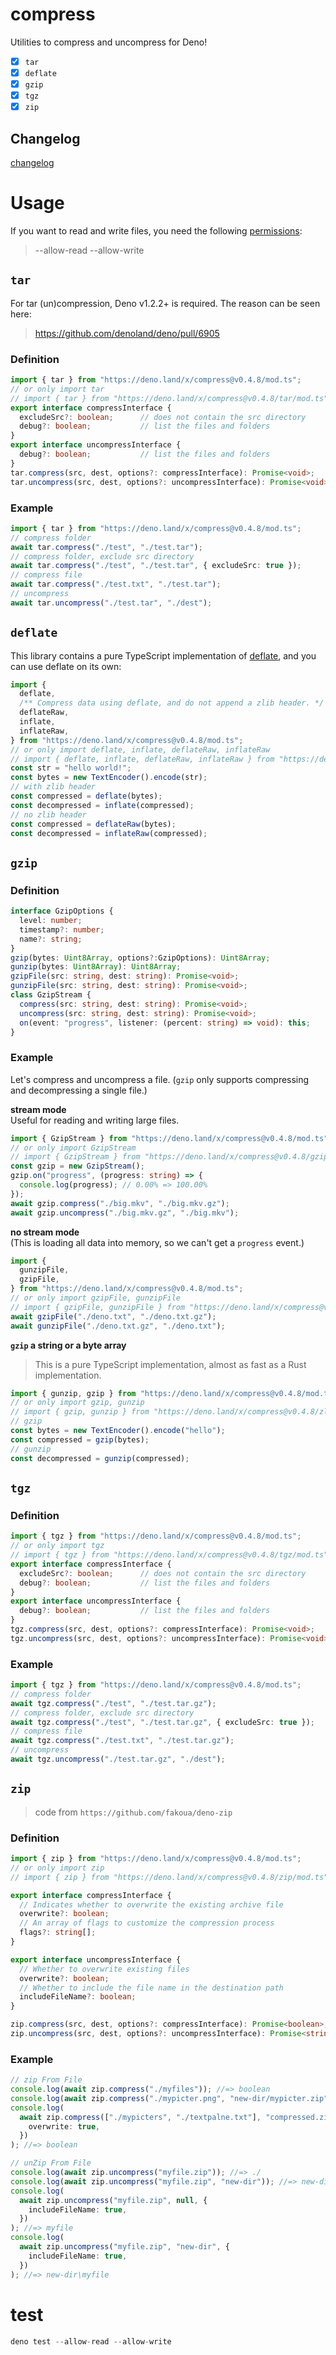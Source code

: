# compress

Utilities to compress and uncompress for Deno!

* [x] `tar`
* [x] `deflate`
* [x] `gzip`
* [x] `tgz`
* [x] `zip`

## Changelog

[changelog](./changelog.md)

# Usage

If you want to read and write files, you need the following [permissions](https://deno.land/manual/getting_started/permissions):

> --allow-read --allow-write

## `tar`

For tar (un)compression, Deno v1.2.2+ is required. The reason can be seen here:

> <https://github.com/denoland/deno/pull/6905>

### Definition

```ts
import { tar } from "https://deno.land/x/compress@v0.4.8/mod.ts";
// or only import tar
// import { tar } from "https://deno.land/x/compress@v0.4.8/tar/mod.ts";
export interface compressInterface {
  excludeSrc?: boolean;      // does not contain the src directory
  debug?: boolean;           // list the files and folders
}
export interface uncompressInterface {
  debug?: boolean;           // list the files and folders
}
tar.compress(src, dest, options?: compressInterface): Promise<void>;
tar.uncompress(src, dest, options?: uncompressInterface): Promise<void>;
```

### Example

```ts
import { tar } from "https://deno.land/x/compress@v0.4.8/mod.ts";
// compress folder
await tar.compress("./test", "./test.tar");
// compress folder, exclude src directory
await tar.compress("./test", "./test.tar", { excludeSrc: true });
// compress file
await tar.compress("./test.txt", "./test.tar");
// uncompress
await tar.uncompress("./test.tar", "./dest");
```

## `deflate`

This library contains a pure TypeScript implementation of 
[deflate](https://en.wikipedia.org/wiki/Deflate), and you can 
use deflate on its own:

```ts
import {
  deflate,
  /** Compress data using deflate, and do not append a zlib header. */
  deflateRaw,
  inflate,
  inflateRaw,
} from "https://deno.land/x/compress@v0.4.8/mod.ts";
// or only import deflate, inflate, deflateRaw, inflateRaw
// import { deflate, inflate, deflateRaw, inflateRaw } from "https://deno.land/x/compress@v0.4.8/zlib/mod.ts";
const str = "hello world!";
const bytes = new TextEncoder().encode(str);
// with zlib header
const compressed = deflate(bytes);
const decompressed = inflate(compressed);
// no zlib header
const compressed = deflateRaw(bytes);
const decompressed = inflateRaw(compressed);
```

## `gzip`

### Definition

```ts
interface GzipOptions {
  level: number;
  timestamp?: number;
  name?: string;
}
gzip(bytes: Uint8Array, options?:GzipOptions): Uint8Array;
gunzip(bytes: Uint8Array): Uint8Array;
gzipFile(src: string, dest: string): Promise<void>;
gunzipFile(src: string, dest: string): Promise<void>;
class GzipStream {
  compress(src: string, dest: string): Promise<void>;
  uncompress(src: string, dest: string): Promise<void>;
  on(event: "progress", listener: (percent: string) => void): this;
}
```

### Example

Let's compress and uncompress a file. (`gzip` only supports compressing 
and decompressing a single file.)

**stream mode**\
Useful for reading and writing large files.

```ts
import { GzipStream } from "https://deno.land/x/compress@v0.4.8/mod.ts";
// or only import GzipStream
// import { GzipStream } from "https://deno.land/x/compress@v0.4.8/gzip/mod.ts";
const gzip = new GzipStream();
gzip.on("progress", (progress: string) => {
  console.log(progress); // 0.00% => 100.00%
});
await gzip.compress("./big.mkv", "./big.mkv.gz");
await gzip.uncompress("./big.mkv.gz", "./big.mkv");
```

**no stream mode**\
(This is loading all data into memory, so we can't get a `progress` event.)

```ts
import {
  gunzipFile,
  gzipFile,
} from "https://deno.land/x/compress@v0.4.8/mod.ts";
// or only import gzipFile, gunzipFile
// import { gzipFile, gunzipFile } from "https://deno.land/x/compress@v0.4.8/gzip/mod.ts";
await gzipFile("./deno.txt", "./deno.txt.gz");
await gunzipFile("./deno.txt.gz", "./deno.txt");
```

**`gzip` a string or a byte array**

> This is a pure TypeScript implementation, almost as fast as a Rust
> implementation.

```ts
import { gunzip, gzip } from "https://deno.land/x/compress@v0.4.8/mod.ts";
// or only import gzip, gunzip
// import { gzip, gunzip } from "https://deno.land/x/compress@v0.4.8/zlib/mod.ts";
// gzip
const bytes = new TextEncoder().encode("hello");
const compressed = gzip(bytes);
// gunzip
const decompressed = gunzip(compressed);
```

## `tgz`

### Definition

```ts
import { tgz } from "https://deno.land/x/compress@v0.4.8/mod.ts";
// or only import tgz
// import { tgz } from "https://deno.land/x/compress@v0.4.8/tgz/mod.ts";
export interface compressInterface {
  excludeSrc?: boolean;      // does not contain the src directory
  debug?: boolean;           // list the files and folders
}
export interface uncompressInterface {
  debug?: boolean;           // list the files and folders
}
tgz.compress(src, dest, options?: compressInterface): Promise<void>;
tgz.uncompress(src, dest, options?: uncompressInterface): Promise<void>;
```

### Example

```ts
import { tgz } from "https://deno.land/x/compress@v0.4.8/mod.ts";
// compress folder
await tgz.compress("./test", "./test.tar.gz");
// compress folder, exclude src directory
await tgz.compress("./test", "./test.tar.gz", { excludeSrc: true });
// compress file
await tgz.compress("./test.txt", "./test.tar.gz");
// uncompress
await tgz.uncompress("./test.tar.gz", "./dest");
```

## `zip`

> code from `https://github.com/fakoua/deno-zip`

### Definition

```ts
import { zip } from "https://deno.land/x/compress@v0.4.8/mod.ts";
// or only import zip
// import { zip } from "https://deno.land/x/compress@v0.4.8/zip/mod.ts";

export interface compressInterface {
  // Indicates whether to overwrite the existing archive file
  overwrite?: boolean;
  // An array of flags to customize the compression process
  flags?: string[];
}

export interface uncompressInterface {
  // Whether to overwrite existing files
  overwrite?: boolean;
  // Whether to include the file name in the destination path
  includeFileName?: boolean;
}

zip.compress(src, dest, options?: compressInterface): Promise<boolean>;
zip.uncompress(src, dest, options?: uncompressInterface): Promise<string | false>;
```

### Example

```ts
// zip From File
console.log(await zip.compress("./myfiles")); //=> boolean
console.log(await zip.compress("./mypicter.png", "new-dir/mypicter.zip")); //=> boolean
console.log(
  await zip.compress(["./mypicters", "./textpalne.txt"], "compressed.zip", {
    overwrite: true,
  })
); //=> boolean

// unZip From File
console.log(await zip.uncompress("myfile.zip")); //=> ./
console.log(await zip.uncompress("myfile.zip", "new-dir")); //=> new-dir
console.log(
  await zip.uncompress("myfile.zip", null, {
    includeFileName: true,
  })
); //=> myfile
console.log(
  await zip.uncompress("myfile.zip", "new-dir", {
    includeFileName: true,
  })
); //=> new-dir\myfile
```

# test

```ts
deno test --allow-read --allow-write
```
